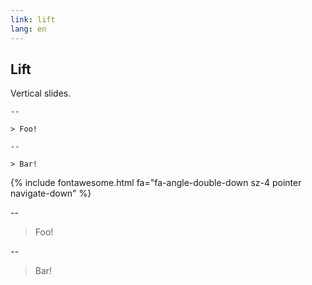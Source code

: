 ```yaml
---
link: lift
lang: en
---
```


## Lift

Vertical slides.

    --

    > Foo!

    --

    > Bar!

{% include fontawesome.html fa="fa-angle-double-down sz-4 pointer navigate-down" %}

--

> Foo!

--

> Bar!

